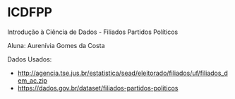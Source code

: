 # ICDFPP
Introdução à Ciência de Dados -  Filiados Partidos Políticos

Aluna: Aurenívia Gomes da Costa

Dados Usados:
* http://agencia.tse.jus.br/estatistica/sead/eleitorado/filiados/uf/filiados_dem_ac.zip
* https://dados.gov.br/dataset/filiados-partidos-politicos
